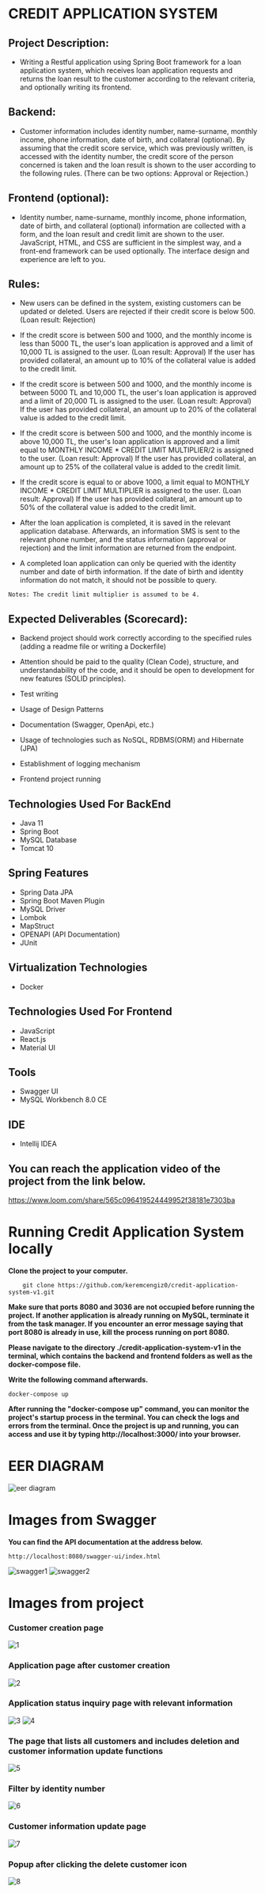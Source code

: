 # CREDIT APPLICATION SYSTEM

## Project Description:

- Writing a Restful application using Spring Boot framework for a loan application system, which receives loan application requests and returns the loan result to the customer according to the relevant criteria, and optionally writing its frontend.

## Backend:

- Customer information includes identity number, name-surname, monthly income, phone information, date of birth, and collateral (optional). By assuming that the credit score service, which was previously written, is accessed with the identity number, the credit score of the person concerned is taken and the loan result is shown to the user according to the following rules. (There can be two options: Approval or Rejection.)

## Frontend (optional):

- Identity number, name-surname, monthly income, phone information, date of birth, and collateral (optional) information are collected with a form, and the loan result and credit limit are shown to the user. JavaScript, HTML, and CSS are sufficient in the simplest way, and a front-end framework can be used optionally. The interface design and experience are left to you.

## Rules:

- New users can be defined in the system, existing customers can be updated or deleted. Users are rejected if their credit score is below 500. (Loan result: Rejection)

- If the credit score is between 500 and 1000, and the monthly income is less than 5000 TL, the user's loan application is approved and a limit of 10,000 TL is assigned to the user. (Loan result: Approval) If the user has provided collateral, an amount up to 10% of the collateral value is added to the credit limit.

- If the credit score is between 500 and 1000, and the monthly income is between 5000 TL and 10,000 TL, the user's loan application is approved and a limit of 20,000 TL is assigned to the user. (Loan result: Approval) If the user has provided collateral, an amount up to 20% of the collateral value is added to the credit limit.

- If the credit score is between 500 and 1000, and the monthly income is above 10,000 TL, the user's loan application is approved and a limit equal to MONTHLY INCOME * CREDIT LIMIT MULTIPLIER/2 is assigned to the user. (Loan result: Approval) If the user has provided collateral, an amount up to 25% of the collateral value is added to the credit limit.

- If the credit score is equal to or above 1000, a limit equal to MONTHLY INCOME * CREDIT LIMIT MULTIPLIER is assigned to the user. (Loan result: Approval) If the user has provided collateral, an amount up to 50% of the collateral value is added to the credit limit.

- After the loan application is completed, it is saved in the relevant application database. Afterwards, an information SMS is sent to the relevant phone number, and the status information (approval or rejection) and the limit information are returned from the endpoint.

- A completed loan application can only be queried with the identity number and date of birth information. If the date of birth and identity information do not match, it should not be possible to query.

```Notes: The credit limit multiplier is assumed to be 4.```

## Expected Deliverables (Scorecard):

- Backend project should work correctly according to the specified rules (adding a readme file or writing a Dockerfile)

- Attention should be paid to the quality (Clean Code), structure, and understandability of the code, and it should be open to development for new features (SOLID principles).

- Test writing

- Usage of Design Patterns

- Documentation (Swagger, OpenApi, etc.)

- Usage of technologies such as NoSQL, RDBMS(ORM) and Hibernate (JPA)

- Establishment of logging mechanism

- Frontend project running

## Technologies Used For BackEnd
- Java 11 
- Spring Boot
- MySQL Database
- Tomcat 10

## Spring Features
- Spring Data JPA
- Spring Boot Maven Plugin
- MySQL Driver
- Lombok
- MapStruct
- OPENAPI (API Documentation)
- JUnit

## Virtualization Technologies
- Docker

## Technologies Used For Frontend
- JavaScript
- React.js
- Material UI

## Tools
- Swagger UI
- MySQL Workbench 8.0 CE

## IDE
- Intellij IDEA

## You can reach the application video of the project from the link below.

https://www.loom.com/share/565c096419524449952f38181e7303ba

# Running Credit Application System locally

**Clone the project to your computer.**

```
	git clone https://github.com/keremcengiz0/credit-application-system-v1.git
```

**Make sure that ports 8080 and 3036 are not occupied before running the project. If another application is already running on MySQL, terminate it from the task manager. If you encounter an error message saying that port 8080 is already in use, kill the process running on port 8080.**

**Please navigate to the directory ./credit-application-system-v1 in the terminal, which contains the backend and frontend folders as well as the docker-compose file.**

**Write the following command afterwards.**

```
docker-compose up
```

**After running the "docker-compose up" command, you can monitor the project's startup process in the terminal. You can check the logs and errors from the terminal. Once the project is up and running, you can access and use it by typing http://localhost:3000/ into your browser.**

# EER DIAGRAM
![eer diagram](https://user-images.githubusercontent.com/112478277/221527672-d27e159f-ede5-48ad-bc3b-ac128d1d398c.png)

# Images from Swagger
**You can find the API documentation at the address below.**
```
http://localhost:8080/swagger-ui/index.html
```

![swagger1](https://user-images.githubusercontent.com/112478277/220898238-236799df-6e77-4bfb-9a60-1b3fc7753b66.png)
![swagger2](https://user-images.githubusercontent.com/112478277/220898248-33e84e36-cb98-4681-85dd-0a509b11b4f1.png)

# Images from project

### Customer creation page
![1](https://user-images.githubusercontent.com/112478277/220646548-8dacdec5-2e10-4dcd-b65d-52f7c8c7f1e4.png)

### Application page after customer creation
![2](https://user-images.githubusercontent.com/112478277/220647025-dd9d24e6-7f26-4014-88e5-1ce2871a598a.png)

### Application status inquiry page with relevant information
![3](https://user-images.githubusercontent.com/112478277/220647220-be925ae6-6cf6-410c-952a-ccc0f6d98824.png)
![4](https://user-images.githubusercontent.com/112478277/220647257-a1838269-06a8-417d-bfb7-690d09431c63.png)

### The page that lists all customers and includes deletion and customer information update functions
![5](https://user-images.githubusercontent.com/112478277/220647622-d76bb4fd-2745-4690-8d13-56e4fe9aff5d.png)

### Filter by identity number
![6](https://user-images.githubusercontent.com/112478277/220647838-f43c1bee-ce34-405a-9f80-f93f2207da85.png)

### Customer information update page
![7](https://user-images.githubusercontent.com/112478277/220648057-383bab4c-33c0-4e71-bdc2-7c3e54309ff6.png)

### Popup after clicking the delete customer icon
![8](https://user-images.githubusercontent.com/112478277/220648360-9f221735-b4f9-49d7-bdd2-085ba9c8d195.png)
